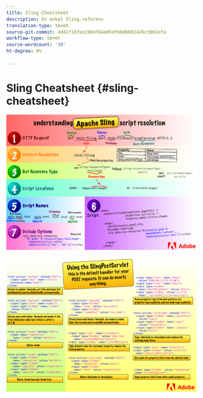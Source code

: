 ```yaml
---
title: Sling Cheatsheet
description: En enkel Sling-referens
translation-type: tm+mt
source-git-commit: 4d41f18fea1984f64e85df6b06602426c3602efa
workflow-type: tm+mt
source-wordcount: '30'
ht-degree: 0%

---
```



# Sling Cheatsheet {#sling-cheatsheet}

![Om Apache Sling-skriptupplösningen.](assets/sling-cheatsheet-01.png)

![Använda SlingPostServlet - det här är standardhanteraren för POST-begäranden. det kan göra nästan vad som helst.](assets/sling-cheatsheet-02.png)
